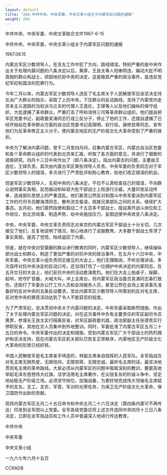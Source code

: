 ```yaml
---
layout: default
title: "264.中共中央、中央军委、中央文革小组关于内蒙军区问题的通报"
weight: 264
---
```


中共中央、中央军委、中央文革联合文件1967-6-15

中共中央，中央军委，中央文革小组关于内蒙军区问题的通报

1967.06.15

内蒙古军区少数领导人，在支左工作中犯了方向，路线错误。特别严重的是中央作出关于处理内蒙问题的八条决定以后，黄厚，王良太等人阳奉阴违，煽动大批不明真相的群众和战士，顽固地抗拒中央的决定，这是极其严重的政治事件，是违反党纪军纪和国法的犯罪行为。

今年二月以来，内蒙古军区少数领导人违反了毛主席关于人民解放军应该坚决支持左派广大群众的指示，采取了上抗中央，下压群众的反动路线，支持了内蒙党内走资本主义道路的当权派乌兰夫的代理人王逸伦，王铎等人以及他们操纵的保守组织，大批逮捕了革命群众，严重打击了呼和浩特三司等革命群众组织。他们擅自把军区党委书记，副政委吴涛同志打成三反分子，停止了他的工作，还擅自逮捕了已经开始站在革命群众方面的自治区党委书记高锦明，权行垣，康修民等同志，宣布他们为反革命修正主义分子。使内蒙古地区的无产阶级文化大革命受到了严重的挫折。

中央为了解决内蒙问题，曾于二月至四月间，召集内蒙古军区，内蒙古自治区党委和各个革命群众组织的代表到北京来汇报，听取了各方面的意见，并进行了细致的调查研究。四月十三日中央作出了（即八条决定）。指出内蒙古的问题，主要由王逸伦，王铎负责。其次由内蒙古军区某些领导人负责。中央军委的负责同志对于军区少数领导人的错误，多次进行了严肃批评和耐心教育，给他们改正错误的机会。

但是军区少数领导人，无视中央的八条决定，不仅不认真检查自己的错误，不向群众说明事实真相，反而煽动和纵容大批干部战士上街游行示威，大量印发反动传单，造成部队思想上的严重混乱。他们甚至公然反对和围斗中央军委派到内蒙军区工作的代司令员滕海清同志，散布流言蜚语，挑拨兄弟部队之间的关系，继续扩大事态。五月初，他们竟然指使和鼓动二千五百多干部战士，擅自离开战斗岗位和工作岗位，到北京闹事，制造声势，给中央施加压力，妄图迫使中央改变八条决定。

中央，中央军委，中央文革负责同志对来京的内蒙古军区干部战士十分关切，几次接见了他们，反复地说明了情况，耐心地进行了说服教育。大多数干部战士弄清了事实真相，提高了觉悟，陆续返回了内蒙。

但是，就在中央对受蒙蔽的群众进行教育的同时，内蒙军区少数领导人，继续操纵部分战士和群众，制造了更加严重的对抗中央的政治事件，在五月十六日中央，中央军委，中央文革小组负责同志接见的大会上，他们无理取闹，不听总理讲话，多次高呼对抗中央决定的反动口号。还当场打伤了一位拥护中央决定的内蒙同志。在五月廿日的大会上，他们反抗中央的活动愈演愈烈。他们在大会上拍桌子，跺脚，起哄，抢夺扩音器，大喊大叫，冲上主席台，将内蒙军区政治委员吴涛同志毒打致伤，还殴打了军委办公厅工作人员和会场服务人员，甚至公然在会场上宣读事先准备好的反对中央的五条反动要求，至此内蒙军区少数领导人所策划的反对毛主席，反对党中央的罪恶活动达到了令人不能容忍的程度。

为了严肃军纪，坚决贯彻中央关于内蒙问题的决定，中央军委采取断然措施，作出了关于处理内蒙古军区问题的决定。对在这次事件中负有主要责任的军区副司令员黄厚，参谋长王良太实行隔离反省，对军区副政委刘昌，政治部副主任张德贵实行停职反省，其他在京人员集中到外地整训。同时，军委批准了内蒙古军区五月二十五日的命令。中央军委作出的决定和措施，受到内蒙古军区广大干部战士的热烈拥护和坚决支持，现在内蒙古军区机关部队已恢复正常秩序，内蒙地区无产阶级文化大革命的形势已经好转。

中国人民解放军是毛主席亲手缔造的，林副主席亲自指挥的人民军队。全军指战员对毛主席无限热爱，无限信仰，无限崇拜，无限忠诚，最听毛主席的话，最坚决地贯彻毛主席的革命路线。大家必须从内蒙军区的问题中吸取深刻的教训，要更高地举起毛泽东思想伟大红旗，活学活用毛主席著作，在尖锐复杂的阶级斗争中，坚定地站稳无产阶级立场。必须坚守岗位，加强战备，为更好地完成伟大领袖毛主席赋予的支左，支工，支农，军管，军训的光荣任务，为保卫无产阶级文化大革命，保卫国防作出新的贡献。

现将内蒙古军区五月二十五日命令和中央五月二十六日决定（第四条内蒙可不再传达）印发到全军团以上党委。全军各级党委应将上述文件连同中央四月十三日八条决定，立即在全军指战员和工作人员中普遍深入地进行传达教育。

中共中央

中央军委

中央文革小组

一九六七年六月十五日

CCRADB

